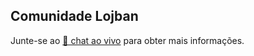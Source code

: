 ## Comunidade Lojban

Junte-se ao [💬 chat ao vivo](https://lojban.pw/pt/articles/live_chat/) para obter mais informações.